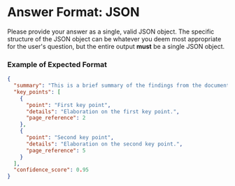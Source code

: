 # Answer Format: JSON

Please provide your answer as a single, valid JSON object. The specific structure of the JSON object can be whatever you deem most appropriate for the user's question, but the entire output **must** be a single JSON object.

### Example of Expected Format

```json
{
  "summary": "This is a brief summary of the findings from the document.",
  "key_points": [
    {
      "point": "First key point",
      "details": "Elaboration on the first key point.",
      "page_reference": 2
    },
    {
      "point": "Second key point",
      "details": "Elaboration on the second key point.",
      "page_reference": 5
    }
  ],
  "confidence_score": 0.95
}
```
